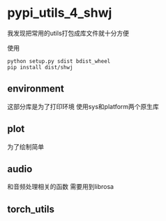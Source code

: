 # pypi_utils_4_shwj
我发现把常用的utils打包成库文件就十分方便

使用
````
python setup.py sdist bdist_wheel
pip install dist/shwj
````

## environment
这部分库是为了打印环境 使用sys和platform两个原生库
## plot
为了绘制简单
## audio
和音频处理相关的函数 需要用到librosa
## torch_utils